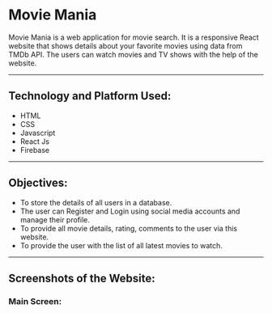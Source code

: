 # Movie Mania

Movie Mania is a web application for movie search. It is a responsive React website that shows details about your favorite movies using data from TMDb API. The users can watch movies and TV shows with the help of the website. 

-------------------------------
## Technology and Platform Used:

- HTML
- CSS
- Javascript
- React Js
- Firebase

-------------------------------
## Objectives:

- To store the details of all users in a database.
- The user can Register and Login using social media accounts and manage their profile.
- To provide all movie details, rating, comments to the user via this website.
- To provide the user with the list of all latest movies to watch.


------------------------------
## Screenshots of the Website:

### Main Screen:


